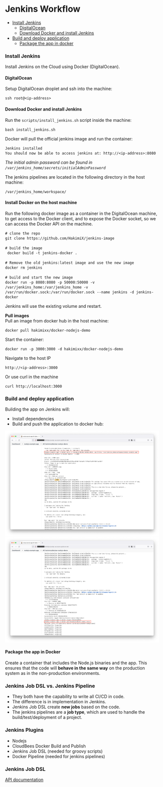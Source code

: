 # Jenkins Workflow

* [Install Jenkins](#install-jenkins)
  * [DigitalOcean](#digitalocean)
  * [Download Docker and install Jenkins](#download-docker-and-install-jenkins)
* [Build and deploy application](#build-and-deploy-application)
  * [Package the app in docker](#package-the-app-in-docker)

### Install Jenkins
Install Jenkins on the Cloud using Docker (DigitalOcean).

#### DigitalOcean
Setup DigitalOcean droplet and ssh into the machine: 
```shell
ssh root@<ip-address>
```

#### Download Docker and install Jenkins 
Run the `scripts/install_jenkins.sh` script inside the machine:
```shell
bash install_jenkins.sh
```
Docker will pull the official jenkins image and run the container:
```text
Jenkins installed
You should now be able to access jenkins at: http://<ip-address>:8080
```
_The initial admin password can be found in `/var/jenkins_home/secrets/initialAdminPassword`_

The jenkins pipelines are located in the following directory in the host machine: 
```
/var/jenkins_home/workspace/
```

#### Install Docker on the host machine
Run the following docker image as a container in the DigitalOcean machine, 
to get access to the Docker client, and to expose the Docker socket, so we can access 
the Docker API on the machine.
```shell
# clone the repo 
git clone https://github.com/HakimiX/jenkins-image
 
# build the image
 docker build -t jenkins-docker .

# Remove the old jenkins:latest image and use the new image
docker rm jenkins

# build and start the new image
docker run -p 8080:8080 -p 50000:50000 -v /var/jenkins_home:/var/jenkins_home -v /var/run/docker.sock:/var/run/docker.sock --name jenkins -d jenkins-docker
```
Jenkins will use the existing volume and restart.

**Pull images**<br>
Pull an image from docker hub in the host machine: 
```shell
docker pull hakimixx/docker-nodejs-demo
```
Start the container: 
````shell
docker run -p 3000:3000 -d hakimixx/docker-nodejs-demo
````
Navigate to the host IP
```shell
http://<ip-address>:3000
```
Or use curl in the machine 
```shell
curl http://localhost:3000
```

### Build and deploy application
Building the app on Jenkins will:
* Install dependencies
* Build and push the application to docker hub:

![](resources/jenkins-build-image.png)
![](resources/jenkins-docker-push.png)

#### Package the app in Docker
Create a container that includes the Node.js binaries and the app. 
This ensures that the code will **behave in the same way** on the production
system as in the non-production environments.


### Jenkins Job DSL vs. Jenkins Pipeline
* They both have the capability to write all CI/CD in code. 
* The difference is in implementation in Jenkins. 
* Jenkins Job DSL create **new jobs** based on the code. 
* The jenkins pipelines are a **job type**, which are used to handle the 
build/test/deployment of a project. 

### Jenkins Plugins 

* Nodejs
* CloudBees Docker Build and Publish
* Jenkins Job DSL (needed for groovy scripts)
* Docker Pipeline (needed for jenkins pipelines)

### Jenkins Job DSL
[API documentation](https://jenkinsci.github.io/job-dsl-plugin/)
